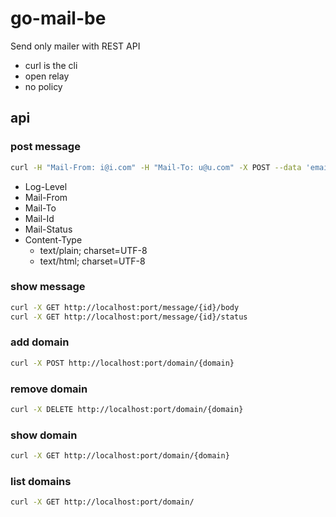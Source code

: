 # go-mail-be

Send only mailer with REST API

- curl is the cli
- open relay 
- no policy

## api

### post message

```bash
curl -H "Mail-From: i@i.com" -H "Mail-To: u@u.com" -X POST --data 'email body' http://localhost:port/message
```

- Log-Level
- Mail-From
- Mail-To
- Mail-Id
- Mail-Status
- Content-Type
  - text/plain; charset=UTF-8
  - text/html; charset=UTF-8

### show message

```bash
curl -X GET http://localhost:port/message/{id}/body
curl -X GET http://localhost:port/message/{id}/status
```

### add domain

```bash
curl -X POST http://localhost:port/domain/{domain}
```

### remove domain

```bash
curl -X DELETE http://localhost:port/domain/{domain}
```

### show domain

```bash
curl -X GET http://localhost:port/domain/{domain}
```

### list domains

```bash
curl -X GET http://localhost:port/domain/
```
